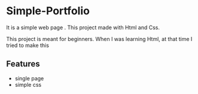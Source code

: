 
# Simple-Portfolio

It is a simple web page .
This project made with Html and Css.


This project is meant for beginners. 
When I was learning Html, at that time I tried to make this
## Features

- single page
- simple css
